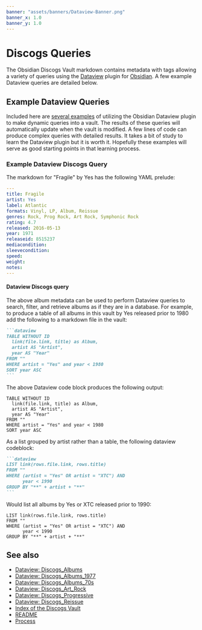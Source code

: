 ```yaml
---
banner: "assets/banners/Dataview-Banner.png"
banner_x: 1.0
banner_y: 1.0
---
```


# Discogs Queries

The Obsidian Discogs Vault markdown contains metadata with tags allowing a variety of queries using the [Dataview](https://blacksmithgu.github.io/obsidian-dataview/) plugin for [Obsidian](https://obsidian.md/). A few example Dataview queries are detailed below.

## Example Dataview Queries

Included here are [several examples](Dataviews/Dataviews.md) of utilizing the Obsidian Dataview plugin to make dynamic queries into a vault. The results of these queries will automatically update when the vault is modified. A few lines of code can produce complex queries with detailed results. It takes a bit of study to learn the Dataview plugin but it is worth it. Hopefully these examples will serve as good starting points in that learning process.

### Example Dataview Discogs Query

The markdown for "Fragile" by Yes has the following YAML prelude:

```yaml
---
title: Fragile
artist: Yes
label: Atlantic
formats: Vinyl, LP, Album, Reissue
genres: Rock, Prog Rock, Art Rock, Symphonic Rock
rating: 4.7
released: 2016-05-13
year: 1971
releaseid: 8515237
mediacondition: 
sleevecondition: 
speed: 
weight: 
notes: 
---
```

#### Dataview Discogs query

The above album metadata can be used to perform Dataview queries to search, filter, and retrieve albums as if they are in a database. For example, to produce a table of all albums in this vault by Yes released prior to 1980 add the following to a markdown file in the vault:

````markdown
```dataview
TABLE WITHOUT ID
  link(file.link, title) as Album,
  artist AS "Artist",
  year AS "Year"
FROM ""
WHERE artist = "Yes" and year < 1980
SORT year ASC
```
````

The above Dataview code block produces the following output:

```dataview
TABLE WITHOUT ID
  link(file.link, title) as Album,
  artist AS "Artist",
  year AS "Year"
FROM ""
WHERE artist = "Yes" and year < 1980
SORT year ASC
```

As a list grouped by artist rather than a table, the following dataview codeblock:

````markdown
```dataview
LIST link(rows.file.link, rows.title)
FROM ""
WHERE (artist = "Yes" OR artist = "XTC") AND
      year < 1990
GROUP BY "**" + artist + "**"
```
````

Would list all albums by Yes or XTC released prior to 1990:

```dataview
LIST link(rows.file.link, rows.title)
FROM ""
WHERE (artist = "Yes" OR artist = "XTC") AND
      year < 1990
GROUP BY "**" + artist + "**"
```

## See also

- [Dataview: Discogs_Albums](Dataviews/Discogs_Albums.md)
- [Dataview: Discogs_Albums_1977](Dataviews/Discogs_Albums_1977.md)
- [Dataview: Discogs_Albums_70s](Dataviews/Discogs_Albums_70s.md)
- [Dataview: Discogs_Art_Rock](Dataviews/Discogs_Art_Rock.md)
- [Dataview: Discogs_Progressive](Dataviews/Discogs_Progressive.md)
- [Dataview: Discogs_Reissue](Dataviews/Discogs_Reissue.md)
- [Index of the Discogs Vault](Discogs_Index.md)
- [README](README.md)
- [Process](Process.md)

